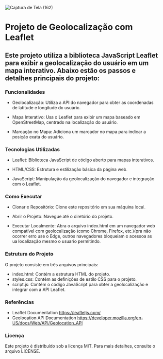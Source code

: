 ![Captura de Tela (162)](https://github.com/giordanosousa/your-geolocation/assets/135980427/31901129-f28d-4b05-b07f-f8acc4c24ca3)

<h1>Projeto de Geolocalização com Leaflet</h1>

<h2>Este projeto utiliza a biblioteca JavaScript Leaflet para exibir a geolocalização do usuário em um mapa interativo. Abaixo estão os passos e detalhes principais do projeto:</h2>

<h3>Funcionalidades</h3>

- Geolocalização: Utiliza a API do navegador para obter as coordenadas de latitude e longitude do usuário.

- Mapa Interativo: Usa o Leaflet para exibir um mapa baseado em OpenStreetMap, centrado na localização do usuário.

- Marcação no Mapa: Adiciona um marcador no mapa para indicar a posição exata do usuário.

<h3>Tecnologias Utilizadas</h3>

- Leaflet: Biblioteca JavaScript de código aberto para mapas interativos.

- HTML/CSS: Estrutura e estilização básica da página web.

- JavaScript: Manipulação da geolocalização do navegador e integração com o Leaflet.

<h3>Como Executar</h3>

- Clonar o Repositório: Clone este repositório em sua máquina local.

- Abrir o Projeto: Navegue até o diretório do projeto.

- Executar Localmente: Abra o arquivo index.html em um navegador web compatível com geolocalização (como Chrome, Firefox, etc.)(pra não ocorrer erro use o Edge, outros navegadores bloqueiam o acessoa as ua localização mesmo o usuario permitindo.

<h3>Estrutura do Projeto</h3>

O projeto consiste em três arquivos principais:

- index.html: Contém a estrutura HTML do projeto.
- styles.css: Contém as definições de estilo CSS para o projeto.
- script.js: Contém o código JavaScript para obter a geolocalização e integrar com a API Leaflet.

<h3>Referências</h3>

- Leaflet Documentation https://leafletjs.com/
- Geolocation API Documentation https://developer.mozilla.org/en-US/docs/Web/API/Geolocation_API

<h3>Licença</h3>
Este projeto é distribuído sob a licença MIT. Para mais detalhes, consulte o arquivo LICENSE.



